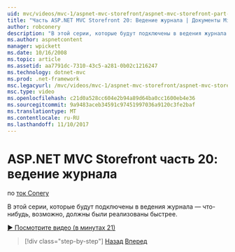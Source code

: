 ```yaml
---
uid: mvc/videos/mvc-1/aspnet-mvc-storefront/aspnet-mvc-storefront-part-20-logging
title: "Часть ASP.NET MVC Storefront 20: Ведение журнала | Документы Microsoft"
author: robconery
description: "В этой серии, которые будут подключены в ведения журнала — что-нибудь, возможно, должны были реализованы быстрее."
ms.author: aspnetcontent
manager: wpickett
ms.date: 10/16/2008
ms.topic: article
ms.assetid: aa7791dc-7310-43c5-a281-0b02c1216247
ms.technology: dotnet-mvc
ms.prod: .net-framework
msc.legacyurl: /mvc/videos/mvc-1/aspnet-mvc-storefront/aspnet-mvc-storefront-part-20-logging
msc.type: video
ms.openlocfilehash: c21d0a528cc604e2b94a89d64ba0cc1600eb4e36
ms.sourcegitcommit: 9a9483aceb34591c97451997036a9120c3fe2baf
ms.translationtype: MT
ms.contentlocale: ru-RU
ms.lasthandoff: 11/10/2017
---
```

<a name="aspnet-mvc-storefront-part-20-logging"></a>ASP.NET MVC Storefront часть 20: ведение журнала
====================
по [ток Conery](https://github.com/robconery)

В этой серии, которые будут подключены в ведения журнала — что-нибудь, возможно, должны были реализованы быстрее.

[&#9654; Посмотрите видео (в минутах 21)](https://channel9.msdn.com/Blogs/ASP-NET-Site-Videos/aspnet-mvc-storefront-part-20-logging)

>[!div class="step-by-step"]
[Назад](aspnet-mvc-storefront-part-19a-windows-workflow-followup.md)
[Вперед](aspnet-mvc-storefront-part-21-order-manager-and-personalization.md)
